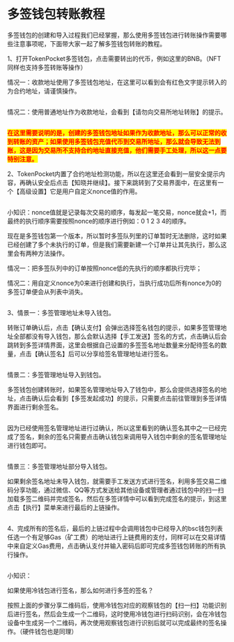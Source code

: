 # 多签钱包转账教程

多签钱包的创建和导入过程我们已经掌握，那么使用多签钱包进行转账操作需要哪些注意事项呢，下面带大家一起了解多签钱包转账的教程。

1、打开TokenPocket多签钱包，点击需要转出的代币，例如这里的BNB。（NFT同样也支持多签转账等操作）

情况一：收款地址使用了多签钱包地址，在这里可以看到会有红色文字提示转入的为合约地址，请谨慎操作。

<figure><img src="../../.gitbook/assets/1 拷贝 (1) (1).png" alt=""><figcaption></figcaption></figure>

情况二：使用普通地址作为收款地址，会看到【请勿向交易所地址转账】的提示。

<figure><img src="../../.gitbook/assets/000.jpg" alt=""><figcaption></figcaption></figure>

<mark style="color:red;">**在这里需要说明的是，创建的多签钱包地址如果作为收款地址，那么可以正常的收到转账的资产；如果使用多签钱包充值代币到交易所地址，那么就会导致无法到账，这是因为交易所不支持合约地址直接充值，他们需要手工处理，所以这一点要特别注意。**</mark>

2、TokenPocket内置了合约地址检测功能，所以在这里还会看到一层安全提示内容，再确认安全后点击【知晓并继续】。接下来跳转到了交易界面中，在这里有一个【高级设置】它是用户自定义nonce值的作用。

<figure><img src="../../.gitbook/assets/2 拷贝 (2).png" alt=""><figcaption></figcaption></figure>

小知识：nonce值就是记录每次交易的顺序，每发起一笔交易，nonce就会+1，而最终的执行顺序需要按照nonce的顺序进行例如：0 1 2 3 4的顺序。

现在是多签钱包第一个版本，所以暂时多签队列里的订单暂时无法删除，这时如果已经创建了多个未执行的订单，但是我们需要新建一个订单并让其先执行，那么这里会有两种方法操作。

情况一：把多签队列中的订单按照nonce低的先执行的顺序都执行完毕；

情况二：用自定义nonce为0来进行创建和执行，当执行成功后所有nonce为0的多签订单便会从列表中消失。

<figure><img src="../../.gitbook/assets/5 拷贝.png" alt=""><figcaption></figcaption></figure>

3、情景一：多签管理地址未导入钱包。

转账订单确认后，点击【确认支付】会弹出选择签名钱包的提示，如果多签管理地址全部都没有导入钱包，那么会默认选择【手工发送】签名的方式，点击确认后会跳转到多签详情界面，这里会根据自己设置的多签签名地址数量来分配待签名的数量，点击【确认签名】后可以分享给签名管理地址进行签名。

<figure><img src="../../.gitbook/assets/3 拷贝 (2).png" alt=""><figcaption></figcaption></figure>

情景二：多签管理地址导入到钱包。

多签钱包创建转账时，如果签名管理地址导入了钱包中，那么会提供选择签名的地址，点击确认后会看到【多签发起成功】的提示，只需要点击前往管理到多签详情界面进行剩余签名。

<figure><img src="../../.gitbook/assets/4 拷贝 (1).png" alt=""><figcaption></figcaption></figure>

因为已经使用签名管理地址进行过确认，所以这里看到的确认签名其中之一已经完成了签名，剩余的签名只需要点击确认钱包来调用导入钱包中剩余的签名管理地址进行钱包即可。

<figure><img src="../../.gitbook/assets/6 拷贝.png" alt=""><figcaption></figcaption></figure>

情景三：多签管理地址部分导入钱包。

如果剩余签名地址未导入钱包，就需要手工发送方式进行签名，利用多签交易二维码分享功能，通过微信、QQ等方式发送给其他设备或管理者通过钱包中的扫一扫加载多签二维码并完成签名，然后在多签详情中可以看到完成签名的提示，到这里点击【执行】菜单来进行最后的上链操作。

<figure><img src="../../.gitbook/assets/7 拷贝.png" alt=""><figcaption></figcaption></figure>

4、完成所有的签名后，最后的上链过程中会调用钱包中已经导入的bsc钱包列表任选一个有足够Gas（矿工费）的地址进行上链费用的支付，同样可以在交易详情中来自定义Gas费用，点击确认支付并输入密码后即可完成多签钱包转账的所有执行操作。

<figure><img src="../../.gitbook/assets/8 拷贝.png" alt=""><figcaption></figcaption></figure>

小知识：

如果使用冷钱包进行签名，那么如何进行多签的签名？

按照上面的步骤分享二维码后，使用冷钱包对应的观察钱包的【扫一扫】功能识别后进行签名，然后会生成一个二维码，这时使用冷钱包进行扫码识别，会在冷钱包设备中生成另一个二维码，再次使用观察钱包进行识别后就可以完成最终的签名操作。（硬件钱包也是同理）
